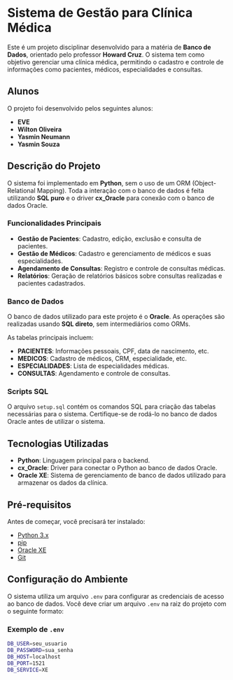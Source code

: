 # Sistema de Gestão para Clínica Médica

Este é um projeto disciplinar desenvolvido para a matéria de **Banco de Dados**, orientado pelo professor **Howard Cruz**. O sistema tem como objetivo gerenciar uma clínica médica, permitindo o cadastro e controle de informações como pacientes, médicos, especialidades e consultas.

## Alunos

O projeto foi desenvolvido pelos seguintes alunos:

- **EVE**
- **Wilton Oliveira**
- **Yasmin Neumann**
- **Yasmin Souza**

## Descrição do Projeto

O sistema foi implementado em **Python**, sem o uso de um ORM (Object-Relational Mapping). Toda a interação com o banco de dados é feita utilizando **SQL puro** e o driver **cx_Oracle** para conexão com o banco de dados Oracle.

### Funcionalidades Principais

- **Gestão de Pacientes**: Cadastro, edição, exclusão e consulta de pacientes.
- **Gestão de Médicos**: Cadastro e gerenciamento de médicos e suas especialidades.
- **Agendamento de Consultas**: Registro e controle de consultas médicas.
- **Relatórios**: Geração de relatórios básicos sobre consultas realizadas e pacientes cadastrados.


### Banco de Dados

O banco de dados utilizado para este projeto é o **Oracle**. As operações são realizadas usando **SQL direto**, sem intermediários como ORMs.

As tabelas principais incluem:

- **PACIENTES**: Informações pessoais, CPF, data de nascimento, etc.
- **MEDICOS**: Cadastro de médicos, CRM, especialidade, etc.
- **ESPECIALIDADES**: Lista de especialidades médicas.
- **CONSULTAS**: Agendamento e controle de consultas.

### Scripts SQL

O arquivo `setup.sql` contém os comandos SQL para criação das tabelas necessárias para o sistema. Certifique-se de rodá-lo no banco de dados Oracle antes de utilizar o sistema.

## Tecnologias Utilizadas

- **Python**: Linguagem principal para o backend.
- **cx_Oracle**: Driver para conectar o Python ao banco de dados Oracle.
- **Oracle XE**: Sistema de gerenciamento de banco de dados utilizado para armazenar os dados da clínica.

## Pré-requisitos

Antes de começar, você precisará ter instalado:

- [Python 3.x](https://www.python.org/downloads/)
- [pip](https://pip.pypa.io/en/stable/)
- [Oracle XE](https://www.oracle.com/database/technologies/xe-downloads.html)
- [Git](https://git-scm.com/)

## Configuração do Ambiente

O sistema utiliza um arquivo `.env` para configurar as credenciais de acesso ao banco de dados. Você deve criar um arquivo `.env` na raiz do projeto com o seguinte formato:

### Exemplo de `.env`

```bash
DB_USER=seu_usuario
DB_PASSWORD=sua_senha
DB_HOST=localhost
DB_PORT=1521
DB_SERVICE=XE



